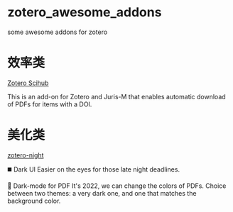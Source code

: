 # zotero_awesome_addons
some awesome addons for zotero

# 效率类
[Zotero Scihub](https://github.com/ethanwillis/zotero-scihub)

This is an add-on for Zotero and Juris-M that enables automatic download of PDFs for items with a DOI.


# 美化类
[zotero-night](https://github.com/tefkah/zotero-night/) 

◼️ Dark UI
Easier on the eyes for those late night deadlines.

🌚 Dark-mode for PDF
It's 2022, we can change the colors of PDFs. Choice between two themes: a very dark one, and one that matches the background color.
